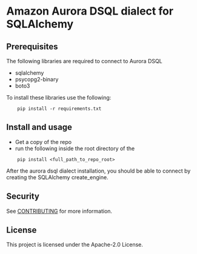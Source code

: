 # Amazon Aurora DSQL dialect for SQLAlchemy

## Prerequisites

The following libraries are required to connect to Aurora DSQL

- sqlalchemy
- psycopg2-binary
- boto3

To install these libraries use the following:

```
    pip install -r requirements.txt
```

## Install and usage

- Get a copy of the repo
- run the following inside the root directory of the

```
    pip install <full_path_to_repo_root>
```

After the aurora dsql dialect installation, you should be able to connect by creating the SQLAlchemy create_engine.

## Security

See [CONTRIBUTING](CONTRIBUTING.md#security-issue-notifications) for more information.

## License

This project is licensed under the Apache-2.0 License.
